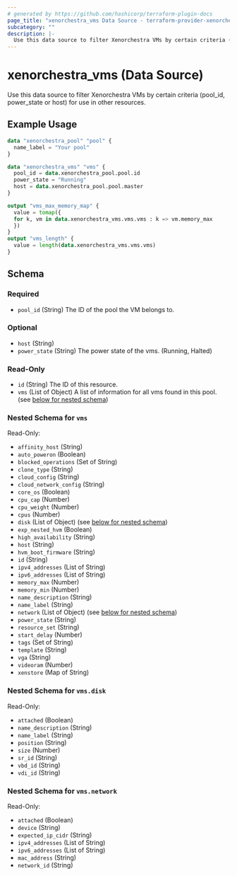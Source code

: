 ```yaml
---
# generated by https://github.com/hashicorp/terraform-plugin-docs
page_title: "xenorchestra_vms Data Source - terraform-provider-xenorchestra"
subcategory: ""
description: |-
  Use this data source to filter Xenorchestra VMs by certain criteria (poolid, powerstate or host) for use in other resources.
---
```


# xenorchestra_vms (Data Source)

Use this data source to filter Xenorchestra VMs by certain criteria (pool_id, power_state or host) for use in other resources.

## Example Usage

```terraform
data "xenorchestra_pool" "pool" {
  name_label = "Your pool"
}

data "xenorchestra_vms" "vms" {
  pool_id = data.xenorchestra_pool.pool.id
  power_state = "Running"
  host = data.xenorchestra_pool.pool.master
}

output "vms_max_memory_map" {
  value = tomap({
  for k, vm in data.xenorchestra_vms.vms.vms : k => vm.memory_max
  })
}
output "vms_length" {
  value = length(data.xenorchestra_vms.vms.vms)
}
```

<!-- schema generated by tfplugindocs -->
## Schema

### Required

- `pool_id` (String) The ID of the pool the VM belongs to.

### Optional

- `host` (String)
- `power_state` (String) The power state of the vms. (Running, Halted)

### Read-Only

- `id` (String) The ID of this resource.
- `vms` (List of Object) A list of information for all vms found in this pool. (see [below for nested schema](#nestedatt--vms))

<a id="nestedatt--vms"></a>
### Nested Schema for `vms`

Read-Only:

- `affinity_host` (String)
- `auto_poweron` (Boolean)
- `blocked_operations` (Set of String)
- `clone_type` (String)
- `cloud_config` (String)
- `cloud_network_config` (String)
- `core_os` (Boolean)
- `cpu_cap` (Number)
- `cpu_weight` (Number)
- `cpus` (Number)
- `disk` (List of Object) (see [below for nested schema](#nestedobjatt--vms--disk))
- `exp_nested_hvm` (Boolean)
- `high_availability` (String)
- `host` (String)
- `hvm_boot_firmware` (String)
- `id` (String)
- `ipv4_addresses` (List of String)
- `ipv6_addresses` (List of String)
- `memory_max` (Number)
- `memory_min` (Number)
- `name_description` (String)
- `name_label` (String)
- `network` (List of Object) (see [below for nested schema](#nestedobjatt--vms--network))
- `power_state` (String)
- `resource_set` (String)
- `start_delay` (Number)
- `tags` (Set of String)
- `template` (String)
- `vga` (String)
- `videoram` (Number)
- `xenstore` (Map of String)

<a id="nestedobjatt--vms--disk"></a>
### Nested Schema for `vms.disk`

Read-Only:

- `attached` (Boolean)
- `name_description` (String)
- `name_label` (String)
- `position` (String)
- `size` (Number)
- `sr_id` (String)
- `vbd_id` (String)
- `vdi_id` (String)


<a id="nestedobjatt--vms--network"></a>
### Nested Schema for `vms.network`

Read-Only:

- `attached` (Boolean)
- `device` (String)
- `expected_ip_cidr` (String)
- `ipv4_addresses` (List of String)
- `ipv6_addresses` (List of String)
- `mac_address` (String)
- `network_id` (String)

